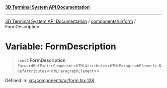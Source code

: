 [**3D Terminal System API Documentation**](../../../../README.md)

***

[3D Terminal System API Documentation](../../../../README.md) / [components/ui/form](../README.md) / FormDescription

# Variable: FormDescription

> `const` **FormDescription**: `ForwardRefExoticComponent`\<`HTMLAttributes`\<`HTMLParagraphElement`\> & `RefAttributes`\<`HTMLParagraphElement`\>\>

Defined in: [src/components/ui/form.tsx:128](https://github.com/Dicommunitas/ThreeJS_Terminal_3D2/blob/3ee0fc36a3337518d3717231e10fb625cedcf942/src/components/ui/form.tsx#L128)
